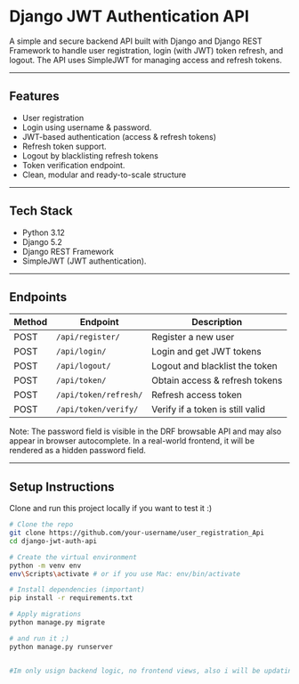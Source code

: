 # Django JWT Authentication API

A simple and secure backend API built with Django and Django REST Framework to handle user registration, login (with JWT) token refresh, and logout. The API uses SimpleJWT for managing access and refresh tokens.

---

## Features

- User registration
- Login using username & password.
- JWT-based authentication (access & refresh tokens)
- Refresh token support.
- Logout by blacklisting refresh tokens
- Token verification endpoint.
- Clean, modular and ready-to-scale structure

---

## Tech Stack

- Python 3.12
- Django 5.2
- Django REST Framework
- SimpleJWT (JWT authentication).

---

## Endpoints

| Method | Endpoint              | Description                         |
|--------|------------------------|-------------------------------------|
| POST   | `/api/register/`       | Register a new user                 |
| POST   | `/api/login/`          | Login and get JWT tokens            |
| POST   | `/api/logout/`         | Logout and blacklist the token      |
| POST   | `/api/token/`          | Obtain access & refresh tokens      |
| POST   | `/api/token/refresh/`  | Refresh access token                |
| POST   | `/api/token/verify/`   | Verify if a token is still valid    |

Note: The password field is visible in the DRF browsable API and may also appear in browser autocomplete. In a real-world frontend, it will be rendered as a hidden password field.

---

## Setup Instructions 


Clone and run this project locally if you want to test it :)

```bash
# Clone the repo
git clone https://github.com/your-username/user_registration_Api
cd django-jwt-auth-api

# Create the virtual environment
python -m venv env
env\Scripts\activate # or if you use Mac: env/bin/activate 

# Install dependencies (important)
pip install -r requirements.txt

# Apply migrations
python manage.py migrate

# and run it ;)
python manage.py runserver


#Im only usign backend logic, no frontend views, also i will be updating the code by adding email verification and password reset
